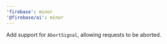```yaml
---
'firebase': minor
'@firebase/ai': minor
---
```


Add support for `AbortSignal`, allowing requests to be aborted.

